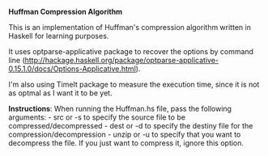 **Huffman Compression Algorithm**

This is an implementation of Huffman's compression algorithm written in Haskell for learning purposes.

It uses optparse-applicative package to recover the options by command line (http://hackage.haskell.org/package/optparse-applicative-0.15.1.0/docs/Options-Applicative.html).

I'm also using TimeIt package to measure the execution time, since it is not as optmal as I want it to be yet.

**Instructions**:
    When running the Huffman.hs file, pass the following arguments:
    - src or -s to specify the source file to be compressed/decompressed
    - dest or -d to specify the destiny file for the compression/decompression
    - unzip or -u to specify that you want to decompress the file. If you just want to compress it, ignore this option.